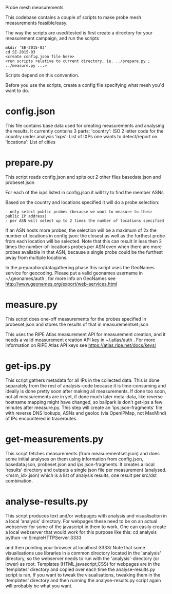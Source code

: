 Probe mesh measurements

This codebase contains a couple of scripts to make probe mesh measurements feasible/easy.

The way the scripts are used/tested is first create a directory for your measurement campaign, and run
the scripts 

    mkdir 'SE-2015-03'
    cd SE-2015-03 
    <create config.json file here>
    <run scripts relative to current directory, ie. ../prepare.py ; ../measure.py ...>

Scripts depend on this convention.

Before you use the scripts, create a config file specifying what mesh you'd want to do.

config.json
===========

This file contains base data used for creating measurements and analysing the results.
It currently contains 3 parts:
   'country': ISO 2 letter code for the country under analysis
   'ixps': List of IXPs one wants to detect/report on
   'locations': List of cities


prepare.py
==========

This script reads config.json and spits out 2 other files basedata.json and probeset.json

For each of the ixps listed in config.json it will try to find the member ASNs

Based on the country and locations specified it will do a probe selection:

    - only select public probes (because we want to measure to their public IP address)
    - per ASN will select up to 2 times the number of locations specified

If an ASN hosts more probes, the selection will be a maximum of 2x the number
of locations in config.json: the closest as well as the furthest probe from
each location will be selected.  Note that this can result in less then 2 times
the number-of-locations probes per ASN even when there are more probes
available in that ASN, because a single probe could be the furthest away from
multiple locations.

In the preparation/datagathering phase this script uses the GeoNames service
for geocoding.  Please put a valid geonames username in ~/.geonames/auth , for
more info on GeoNames see http://www.geonames.org/export/web-services.html

measure.py
==========

This script does one-off measurements for the probes specified in probeset.json and 
stores the results of that in measurementset.json

This uses the RIPE Atlas measurement API for measurement creation, and it needs
a valid measurement creation API key in ~/.atlas/auth . For more information on
RIPE Atlas API keys see https://atlas.ripe.net/docs/keys/

get-ips.py
==========

This script gathers metadata for all IPs in the collected data. This is done
separately from the rest of analysis-code because it is time-consuming and
ideally is done pretty soon after making all measurements. If done too soon,
not all measurements are in yet, if done much later meta-data, like reverse
hostname mapping might have changed, so ballpark is don't get-ips a few minutes
after measure.py. This step will create an 'ips.json-fragments' file with
reverse DNS lookups, ASNs and geoloc (via OpenIPMap, not MaxMind) of IPs
encountered in traceroutes.

get-measurements.py
===================

This script fetches measurements (from measurementset.json) and does some
initial analyses on them using information from config.json, basedata.json,
probeset.json and ips.json-fragments.  It creates a local 'results' directory
and outputs a single json file per measurement (analysed.<msm_id>.json) which
is a list of analysis results, one result per src/dst combination.

analyse-results.py
==================

This script produces text and/or webpages with analysis and visualisation in a
local 'analysis' directory. For webpages these need to be on an actual
webserver for some of the javascript in them to work. One can easily create a
local webserver that would work for this purpose like this: 
    cd analysis python -m SimpleHTTPServer 3333

and then pointing your browser at localhost:3333/<viz-name> Note that some
visualisations use libraries in a common directory located in the 'analysis'
directory, so the webserver needs to run with the 'analysis'-directory (or
lower) as root.
Templates (HTML,javascript,CSS) for webpages are in the 'templates' directory
and copied over each time the analyse-results.py script is ran,
If you want to tweak the visualisations, tweaking them in the 'templates'
directory and then running the analyse-results.py script again will probably be
what you want.
